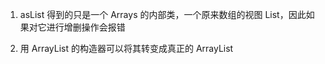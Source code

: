 1. asList 得到的只是一个 Arrays 的内部类，一个原来数组的视图 List，因此如果对它进行增删操作会报错

2. 用 ArrayList 的构造器可以将其转变成真正的 ArrayList
